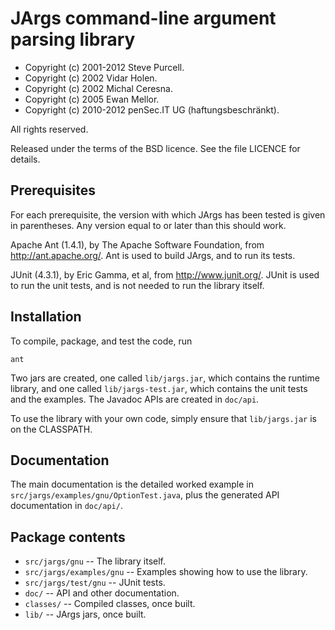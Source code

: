 JArgs command-line argument parsing library
===========================================

- Copyright (c) 2001-2012 Steve Purcell.
- Copyright (c) 2002      Vidar Holen.
- Copyright (c) 2002      Michal Ceresna.
- Copyright (c) 2005      Ewan Mellor.
- Copyright (c) 2010-2012 penSec.IT UG (haftungsbeschränkt).

All rights reserved.

Released under the terms of the BSD licence.  See the file LICENCE for
details.


Prerequisites
-------------

For each prerequisite, the version with which JArgs has been tested is given 
in parentheses.  Any version equal to or later than this should work.

Apache Ant (1.4.1), by The Apache Software Foundation, from
http://ant.apache.org/.  Ant is used to build JArgs, and to run its tests.

JUnit (4.3.1), by Eric Gamma, et al, from http://www.junit.org/.
JUnit is used to run the unit tests, and is not needed to run the library
itself.


Installation
------------

To compile, package, and test the code, run

    ant

Two jars are created, one called `lib/jargs.jar`, which contains the runtime
library, and one called `lib/jargs-test.jar`, which contains the unit tests and
the examples.  The Javadoc APIs are created in `doc/api`.

To use the library with your own code, simply ensure that `lib/jargs.jar` is on
the CLASSPATH.


Documentation
-------------

The main documentation is the detailed worked example in
`src/jargs/examples/gnu/OptionTest.java`, plus the generated API documentation
in `doc/api/`.


Package contents
----------------

- `src/jargs/gnu`          -- The library itself.
- `src/jargs/examples/gnu` -- Examples showing how to use the library.
- `src/jargs/test/gnu`     -- JUnit tests.
- `doc/`                   -- API and other documentation.
- `classes/`               -- Compiled classes, once built.
- `lib/`                   -- JArgs jars, once built.
